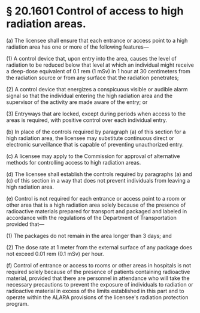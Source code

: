 # § 20.1601   Control of access to high radiation areas.

(a) The licensee shall ensure that each entrance or access point to a high radiation area has one or more of the following features—


(1) A control device that, upon entry into the area, causes the level of radiation to be reduced below that level at which an individual might receive a deep-dose equivalent of 0.1 rem (1 mSv) in 1 hour at 30 centimeters from the radiation source or from any surface that the radiation penetrates;


(2) A control device that energizes a conspicuous visible or audible alarm signal so that the individual entering the high radiation area and the supervisor of the activity are made aware of the entry; or


(3) Entryways that are locked, except during periods when access to the areas is required, with positive control over each individual entry.


(b) In place of the controls required by paragraph (a) of this section for a high radiation area, the licensee may substitute continuous direct or electronic surveillance that is capable of preventing unauthorized entry.


(c) A licensee may apply to the Commission for approval of alternative methods for controlling access to high radiation areas.


(d) The licensee shall establish the controls required by paragraphs (a) and (c) of this section in a way that does not prevent individuals from leaving a high radiation area.


(e) Control is not required for each entrance or access point to a room or other area that is a high radiation area solely because of the presence of radioactive materials prepared for transport and packaged and labeled in accordance with the regulations of the Department of Transportation provided that—


(1) The packages do not remain in the area longer than 3 days; and


(2) The dose rate at 1 meter from the external surface of any package does not exceed 0.01 rem (0.1 mSv) per hour.


(f) Control of entrance or access to rooms or other areas in hospitals is not required solely because of the presence of patients containing radioactive material, provided that there are personnel in attendance who will take the necessary precautions to prevent the exposure of individuals to radiation or radioactive material in excess of the limits established in this part and to operate within the ALARA provisions of the licensee's radiation protection program.




